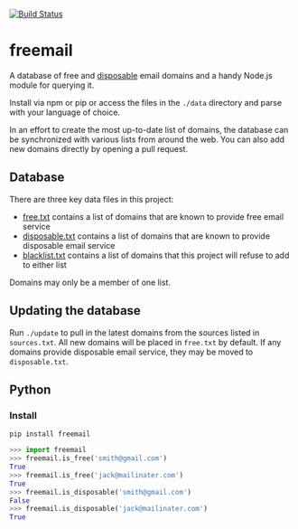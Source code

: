 [![Build Status](https://travis-ci.org/wearespindle/freemail.svg?branch=master)](https://travis-ci.org/wearespindle/freemail)

# freemail

A database of free and [disposable](http://en.wikipedia.org/wiki/Disposable_email_address)
email domains and a handy Node.js module for querying it.

Install via npm or pip or access the files in the `./data` directory and parse
with your language of choice.

In an effort to create the most up-to-date list of domains, the database can be
synchronized with various lists from around the web. You can also add new
domains directly by opening a pull request.

## Database

There are three key data files in this project:

- [free.txt](https://github.com/wearespindle/freemail/blob/master/freemail/data/free.txt) contains a list of domains that are known to provide free email service
- [disposable.txt](https://github.com/wearespindle/freemail/blob/master/freemail/data/disposable.txt) contains a list of domains that are known to provide disposable email service
- [blacklist.txt](https://github.com/wearespindle/freemail/blob/master/freemail/data/blacklist.txt) contains a list of domains that this project will refuse to add to either list

Domains may only be a member of one list.

## Updating the database

Run `./update` to pull in the latest domains from the sources listed in
`sources.txt`. All new domains will be placed in `free.txt` by default.
If any domains provide disposable email service, they may be moved to
`disposable.txt`.

## Python

### Install

```
pip install freemail
```

```python
>>> import freemail
>>> freemail.is_free('smith@gmail.com')
True
>>> freemail.is_free('jack@mailinater.com')
True
>>> freemail.is_disposable('smith@gmail.com')
False
>>> freemail.is_disposable('jack@mailinater.com')
True
```

